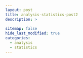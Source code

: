 ```yaml
---
layout: post
title: analysis-statistics-post2
description: >
  
sitemap: false
hide_last_modified: true
categories:
  - analysis
  - statistics
---
```



